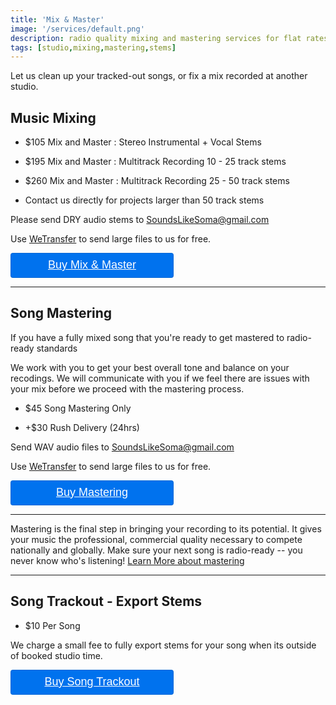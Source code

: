 ```yaml
---
title: 'Mix & Master'
image: '/services/default.png'
description: radio quality mixing and mastering services for flat rates.
tags: [studio,mixing,mastering,stems]
---
```

Let us clean up your tracked-out songs, or fix a mix recorded at another studio.

## Music Mixing

- $105 Mix and Master : Stereo Instrumental + Vocal Stems

- $195 Mix and Master : Multitrack Recording 10 - 25 track stems

- $260 Mix and Master : Multitrack Recording 25 - 50 track stems

- Contact us directly for projects larger than 50 track stems

Please send DRY audio stems to SoundsLikeSoma@gmail.com 

Use <a href="https://wetransfer.com" target="WeTransfer Official Website">WeTransfer</a> to send large files to us for free.

<div style="overflow: auto;">
  <a target="_blank" href="https://checkout.square.site/buy/YXBZX5MSKEH53EPQAHZOQNQ7?src=embed" style="
    display: inline-block;
    font-family: Helvetica, Arial, sans-serif;
    font-size: 18px;
    line-height: 38px;
    height: 40px;
    padding-left: 48px;
    padding-right: 48px;
    color: #ffffff;
    min-width: 165px;
    background-color: #0072ee;
    border-radius: 4px;
    text-align: center;
    box-shadow: 0 0 0 1px rgba(0,0,0,.1) inset;
  ">Buy Mix & Master</a>
</div>

 - - -

## Song Mastering

If you have a fully mixed song that you're ready to get mastered to radio-ready standards

We work with you to get your best overall tone and balance on your recodings. We will communicate with you if we feel there are issues with your mix before we proceed with the mastering process.

- $45 Song Mastering Only

- +$30 Rush Delivery (24hrs)

Send WAV audio files to SoundsLikeSoma@gmail.com 

Use <a href="https://wetransfer.com" target="WeTransfer Official Website">WeTransfer</a> to send large files to us for free.

<div style="overflow: auto;">
  <a target="_blank" href="https://checkout.square.site/buy/K6HZWJV3BLN6OBWZXUNGG72Y?src=embed" style="
    display: inline-block;
    font-family: Helvetica, Arial, sans-serif;
    font-size: 18px;
    line-height: 38px;
    height: 40px;
    padding-left: 48px;
    padding-right: 48px;
    color: #ffffff;
    min-width: 165px;
    background-color: #0072ee;
    border-radius: 4px;
    text-align: center;
    box-shadow: 0 0 0 1px rgba(0,0,0,.1) inset;
  ">Buy Mastering</a>
</div>

- - -

Mastering is the final step in bringing your recording to its potential. It gives your music the professional, commercial quality necessary to compete nationally and globally. Make sure your next song is radio-ready --  you never know who's listening! <a href="https://www.izotope.com/en/learn/what-is-mastering.html" target="what is mastering">Learn More about mastering</a>

- - -

## Song Trackout - Export Stems

- $10 Per Song

We charge a small fee to fully export stems for your song when its outside of booked studio time.

<div style="overflow: auto;">
  <a target="_blank" href="https://checkout.square.site/buy/PI5PLBDE3S3IAHWWZS6F5RE5?src=embed" style="
    display: inline-block;
    font-family: Helvetica, Arial, sans-serif;
    font-size: 18px;
    line-height: 38px;
    height: 40px;
    padding-left: 48px;
    padding-right: 48px;
    color: #ffffff;
    min-width: 165px;
    background-color: #0072ee;
    border-radius: 4px;
    text-align: center;
    box-shadow: 0 0 0 1px rgba(0,0,0,.1) inset;
  ">Buy Song Trackout</a>
</div>